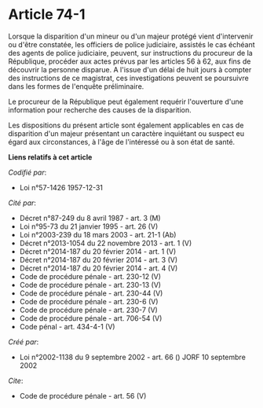 # Article 74-1

Lorsque la disparition d'un mineur ou d'un majeur protégé vient d'intervenir ou d'être constatée, les officiers de police
judiciaire, assistés le cas échéant des agents de police judiciaire, peuvent, sur instructions du procureur de la République,
procéder aux actes prévus par les articles 56 à 62, aux fins de découvrir la personne disparue. A l'issue d'un délai de huit
jours à compter des instructions de ce magistrat, ces investigations peuvent se poursuivre dans les formes de l'enquête
préliminaire. 

Le procureur de la République peut également requérir l'ouverture d'une information pour recherche des causes de la
disparition. 

Les dispositions du présent article sont également applicables en cas de disparition d'un majeur présentant un caractère
inquiétant ou suspect eu égard aux circonstances, à l'âge de l'intéressé ou à son état de santé.

**Liens relatifs à cet article**

_Codifié par_:

  - Loi n°57-1426 1957-12-31

_Cité par_:

  - Décret n°87-249 du 8 avril 1987 - art. 3 (M)
  - Loi n°95-73 du 21 janvier 1995 - art. 26 (V)
  - Loi n°2003-239 du 18 mars 2003 - art. 21-1 (Ab)
  - Décret n°2013-1054 du 22 novembre 2013 - art. 1 (V)
  - Décret n°2014-187 du 20 février 2014 - art. 1 (V)
  - Décret n°2014-187 du 20 février 2014 - art. 3 (V)
  - Décret n°2014-187 du 20 février 2014 - art. 4 (V)
  - Code de procédure pénale - art. 230-12 (V)
  - Code de procédure pénale - art. 230-13 (V)
  - Code de procédure pénale - art. 230-44 (V)
  - Code de procédure pénale - art. 230-6 (V)
  - Code de procédure pénale - art. 230-7 (V)
  - Code de procédure pénale - art. 706-54 (V)
  - Code pénal - art. 434-4-1 (V)

_Créé par_:

  - Loi n°2002-1138 du 9 septembre 2002 - art. 66 () JORF 10 septembre 2002

_Cite_:

  - Code de procédure pénale - art. 56 (V)
